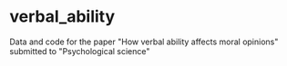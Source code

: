 # verbal_ability
Data and code for the paper "How verbal ability affects moral opinions" submitted to "Psychological science"
